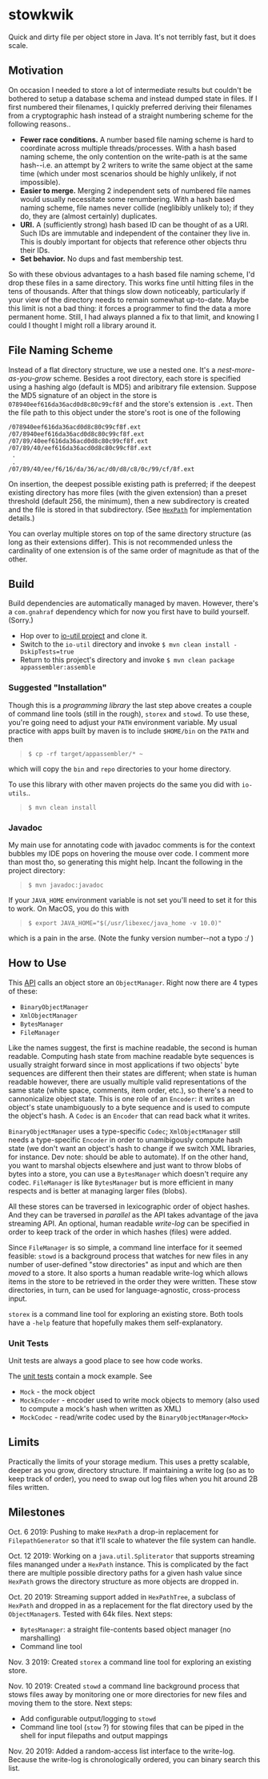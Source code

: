 # stowkwik

Quick and dirty file per object store in Java. It's not terribly fast, but it does scale.

## Motivation

On occasion I needed to store a lot of intermediate results but couldn't be
bothered to setup a database schema and instead dumped state in files. If I first numbered
their filenames, I quickly preferred deriving their filenames from a cryptographic hash instead
of a straight numbering scheme for the following reasons..

* **Fewer race conditions.** A number based file naming scheme is hard to coordinate across multiple threads/processes. With a
hash based naming scheme, the only contention on the write-path is at the same hash--i.e. an attempt by 2 writers to
write the same object at the same time (which under most scenarios should be highly unlikely, if not impossible).
* **Easier to merge.** Merging 2 independent sets of numbered file names would usually necessitate some renumbering. With a
hash based naming scheme, file names never collide (neglibibly unlikely to); if they do, they are (almost certainly) duplicates.
* **URI.** A (sufficiently strong) hash based ID can be thought of as a URI. Such IDs are immutable and independent of the
container they live in. This is doubly important for objects that reference other objects thru their IDs.
* **Set behavior.** No dups and fast membership test.

So with these obvious advantages to a hash based file naming scheme, I'd drop these files in a same directory.
This works fine until hitting files in the tens of thousands. After that things slow down noticeably, particularly
if your view of the directory needs to remain somewhat up-to-date. Maybe this limit is not a bad thing: it forces a
programmer to find the data a more permanent home. Still, I had always planned a fix to that limit, and knowing I could
I thought I might roll a library around it.

## File Naming Scheme

Instead of a flat directory structure, we use a nested one. It's a *nest-more-as-you-grow* scheme.
Besides a root directory, each store is specified using a hashing algo (default is MD5) and aribitrary file extension.
Suppose the MD5 signature of an object in the store is `078940eef616da36acd0d8c80c99cf8f` and the store's extension is `.ext`. Then the file path to this object under the store's root is one of the following

`/078940eef616da36acd0d8c80c99cf8f.ext`  
`/07/8940eef616da36acd0d8c80c99cf8f.ext`  
`/07/89/40eef616da36acd0d8c80c99cf8f.ext`  
`/07/89/40/eef616da36acd0d8c80c99cf8f.ext`  
` .`  
` .`  
`/07/89/40/ee/f6/16/da/36/ac/d0/d8/c8/0c/99/cf/8f.ext`  

On insertion, the deepest possible existing path is preferred; if the deepest existing directory has more files (with the given
extension) than a preset threshold (default 256, the minimum), then a new subdirectory is created and the file is stored in
that subdirectory. (See [`HexPath`](https://github.com/gnahraf/stowkwik/blob/master/src/main/java/com/gnahraf/io/HexPath.java)
for implementation details.)

You can overlay multiple stores on top of the same directory structure (as long as their extensions differ). This is not
recommended unless the cardinality of one extension is of the same order of magnitude as that of the other.

## Build

Build dependencies are automatically managed by maven. However, there's a `com.gnahraf` dependency which for now you first
have to build yourself. (Sorry.)

* Hop over to [io-util project](https://github.com/gnahraf/io-util) and clone it.
* Switch to the `io-util` directory and invoke `$ mvn clean install -DskipTests=true`
* Return to this project's directory and invoke `$ mvn clean package appassembler:assemble`

### Suggested "Installation"

Though this is a *programming library* the last step above creates a couple of command line tools (still in the rough),
`storex` and `stowd`. To use these, you're going need to adjust your `PATH` environment variable. My usual practice with
apps built by maven is to include `$HOME/bin` on the `PATH` and then

> `$ cp -rf target/appassembler/* ~`

which will copy the `bin` and `repo` directories to your home directory.

To use this library with other maven projects do the same you did with `io-utils`..

> `$ mvn clean install`

### Javadoc

My main use for annotating code with javadoc comments is for the context bubbles my IDE pops on hovering the mouse
over code. I comment more than most tho, so generating this might help. Incant the following in the project directory:

> `$ mvn javadoc:javadoc`

If your `JAVA_HOME` environment variable is not set you'll need to set it for this to work. On MacOS, you do this with

> `$ export JAVA_HOME="$(/usr/libexec/java_home -v 10.0)"`

which is a pain in the arse. (Note the funky version number--not a typo :/ )

## How to Use

This [API](https://github.com/gnahraf/stowkwik/tree/master/src/main/java/com/gnahraf/stowkwik) calls an object store an `ObjectManager`. Right now there are 4 types of these:

* `BinaryObjectManager`
* `XmlObjectManager`
* `BytesManager`
* `FileManager`

Like the names suggest, the first is machine readable, the second is human readable. Computing hash state from
machine readable byte sequences is usually straight forward since in most applications if two objects' byte
sequences are different then their states are different; when state is human readable however, there are usually
multiple valid representations of the same state (white space, comments, item order, etc.), so there's a need to cannonicalize
object state. This is one role of an `Encoder`: it writes an object's state unambiguously to a byte sequence and
is used to compute the object's hash. A `Codec` is an `Encoder` that can read back what it writes.

`BinaryObjectManager` uses a type-specific `Codec`; `XmlObjectManager` still needs a type-specific `Encoder`
in order to unamibigously compute hash state (we don't want an object's hash to change if we switch XML libraries, for instance. Dev note: should be able to automate). If on the other hand, you want to marshal objects elsewhere and just want
to throw blobs of bytes into a store, you can use a `BytesManager` which doesn't require any codec. `FileManager` is like
`BytesManager` but is more efficient in many respects and is better at managing larger files (blobs).

All these stores can be traversed in lexicographic order of object hashes. And they can be traversed in *parallel* as
the API takes advantage of the java streaming API. An optional, human readable *write-log* can be specified
in order to keep track of the order in which hashes (files) were added.

Since `FileManager` is so simple, a command line interface for it seemed feasible: `stowd` is a background process that
watches for new files in any number of user-defined "stow directories" as input and which are then *moved* to a store.
It also sports a human readable write-log which allows items in the store to be retrieved in the order they were written.
These stow directories, in turn, can be used for language-agnostic, cross-process input.

`storex` is a command line tool for exploring an existing store. Both tools have a `-help` feature that hopefully makes them self-explanatory.

### Unit Tests

Unit tests are always a good place to see how code works.

The [unit tests](https://github.com/gnahraf/stowkwik/tree/master/src/test/java/com/gnahraf/stowkwik) contain a mock example. See

* `Mock` - the mock object
* `MockEncoder` - encoder used to write mock objects to memory (also used to compute a mock's hash when written as XML)
* `MockCodec` - read/write codec used by the `BinaryObjectManager<Mock>`

## Limits

Practically the limits of your storage medium. This uses a pretty scalable, deeper as you grow, directory structure. If maintaining a write log (so as to keep track of order), you need to swap out log files when you hit around 2B files written.

## Milestones

Oct. 6 2019: Pushing to make `HexPath` a drop-in replacement for `FilepathGenerator` so that it'll scale to whatever the file system can handle.

Oct. 12 2019: Working on a `java.util.Spliterator` that supports streaming files mananged under a `HexPath` instance. This is complicated by the fact there are multiple possible directory paths for a given hash value since `HexPath` grows the directory structure as more objects are dropped in.

Oct. 20 2019: Streaming support added in `HexPathTree`, a subclass of `HexPath` and dropped in as a replacement for the flat directory used by the `ObjectManager`s. Tested with 64k files. Next steps:

* `BytesManager`: a straight file-contents based object manager (no marshalling)
* Command line tool

Nov. 3 2019: Created `storex` a command line tool for exploring an existing store.

Nov. 10 2019: Created `stowd` a command line background process that stows files away by monitoring one or more directories for new files and moving them to the store. Next steps:

* Add configurable output/logging to `stowd`
* Command line tool (`stow` ?) for stowing files that can be piped in the shell for input filepaths and output mappings

Nov. 20 2019: Added a random-access list interface to the write-log. Because the write-log is chronologically ordered, you
can binary search this list.
